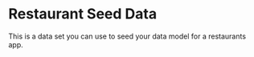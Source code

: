 # Restaurant Seed Data

This is a data set you can use to seed your data model for a restaurants app.
